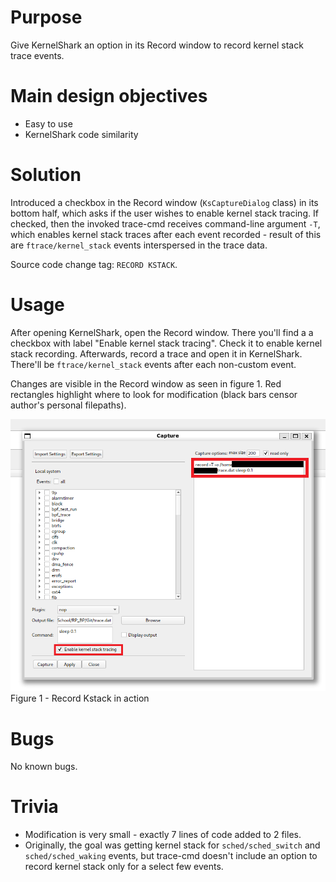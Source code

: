 # Purpose

Give KernelShark an option in its Record window to record kernel stack trace events.

# Main design objectives

- Easy to use
- KernelShark code similarity

# Solution

Introduced a checkbox in the Record window (`KsCaptureDialog` class) in its bottom half, which asks if the user wishes to
enable kernel stack tracing. If checked, then the invoked trace-cmd receives command-line argument `-T`,
which enables kernel stack traces after each event recorded - result of this are `ftrace/kernel_stack` events interspersed
in the trace data.

Source code change tag: `RECORD KSTACK`.

# Usage

After opening KernelShark, open the Record window. There you'll find a a checkbox with label "Enable kernel stack tracing".
Check it to enable kernel stack recording. Afterwards, record a trace and open it in KernelShark. There'll be
`ftrace/kernel_stack` events after each non-custom event.

Changes are visible in the Record window as seen in figure 1. Red rectangles highlight where to look for modification (black bars censor author's personal filepaths).

![Figure 1](./images/record-kstack.png)
Figure 1 - Record Kstack in action

# Bugs

No known bugs.

# Trivia

- Modification is very small - exactly 7 lines of code added to 2 files.
- Originally, the goal was getting kernel stack for `sched/sched_switch` and `sched/sched_waking` events, but
  trace-cmd doesn't include an option to record kernel stack only for a select few events.